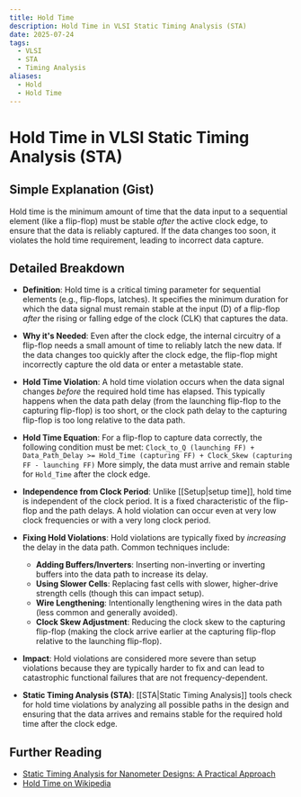 ```yaml
---
title: Hold Time
description: Hold Time in VLSI Static Timing Analysis (STA)
date: 2025-07-24
tags:
  - VLSI
  - STA
  - Timing Analysis
aliases:
  - Hold
  - Hold Time
---
```


# Hold Time in VLSI Static Timing Analysis (STA)

## Simple Explanation (Gist)
Hold time is the minimum amount of time that the data input to a sequential element (like a flip-flop) must be stable *after* the active clock edge, to ensure that the data is reliably captured. If the data changes too soon, it violates the hold time requirement, leading to incorrect data capture.

## Detailed Breakdown

*   **Definition**: Hold time is a critical timing parameter for sequential elements (e.g., flip-flops, latches). It specifies the minimum duration for which the data signal must remain stable at the input (D) of a flip-flop *after* the rising or falling edge of the clock (CLK) that captures the data.

*   **Why it's Needed**: Even after the clock edge, the internal circuitry of a flip-flop needs a small amount of time to reliably latch the new data. If the data changes too quickly after the clock edge, the flip-flop might incorrectly capture the old data or enter a metastable state.

*   **Hold Time Violation**: A hold time violation occurs when the data signal changes *before* the required hold time has elapsed. This typically happens when the data path delay (from the launching flip-flop to the capturing flip-flop) is too short, or the clock path delay to the capturing flip-flop is too long relative to the data path.

*   **Hold Time Equation**: For a flip-flop to capture data correctly, the following condition must be met:
    `Clock_to_Q (launching FF) + Data_Path_Delay >= Hold_Time (capturing FF) + Clock_Skew (capturing FF - launching FF)`
    More simply, the data must arrive and remain stable for `Hold_Time` after the clock edge.

*   **Independence from Clock Period**: Unlike [[Setup|setup time]], hold time is independent of the clock period. It is a fixed characteristic of the flip-flop and the path delays. A hold violation can occur even at very low clock frequencies or with a very long clock period.

*   **Fixing Hold Violations**: Hold violations are typically fixed by *increasing* the delay in the data path. Common techniques include:
    *   **Adding Buffers/Inverters**: Inserting non-inverting or inverting buffers into the data path to increase its delay.
    *   **Using Slower Cells**: Replacing fast cells with slower, higher-drive strength cells (though this can impact setup).
    *   **Wire Lengthening**: Intentionally lengthening wires in the data path (less common and generally avoided).
    *   **Clock Skew Adjustment**: Reducing the clock skew to the capturing flip-flop (making the clock arrive earlier at the capturing flip-flop relative to the launching flip-flop).

*   **Impact**: Hold violations are considered more severe than setup violations because they are typically harder to fix and can lead to catastrophic functional failures that are not frequency-dependent.

*   **Static Timing Analysis (STA)**: [[STA|Static Timing Analysis]] tools check for hold time violations by analyzing all possible paths in the design and ensuring that the data arrives and remains stable for the required hold time after the clock edge.

## Further Reading

*   [Static Timing Analysis for Nanometer Designs: A Practical Approach](https://www.amazon.com/Static-Timing-Analysis-Nanometer-Designs/dp/0387257027)
*   [Hold Time on Wikipedia](https://en.wikipedia.org/wiki/Setup_and_hold_time)